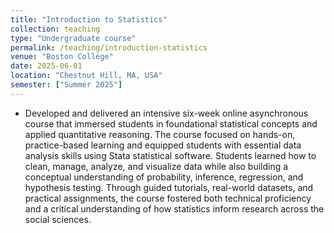```yaml
---
title: "Introduction to Statistics"
collection: teaching
type: "Undergraduate course"
permalink: /teaching/introduction-statistics
venue: "Boston College"
date: 2025-06-01
location: "Chestnut Hill, MA, USA"
semester: ["Summer 2025"]
---
```


- Developed and delivered an intensive six-week online asynchronous course that immersed students in foundational statistical concepts and applied quantitative reasoning. The course focused on hands-on, practice-based learning and equipped students with essential data analysis skills using Stata statistical software. Students learned how to clean, manage, analyze, and visualize data while also building a conceptual understanding of probability, inference, regression, and hypothesis testing. Through guided tutorials, real-world datasets, and practical assignments, the course fostered both technical proficiency and a critical understanding of how statistics inform research across the social sciences.
